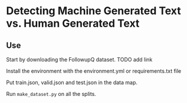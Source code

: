 # Detecting Machine Generated Text vs. Human Generated Text

## Use
Start by downloading the FollowupQ dataset. TODO add link

Install the environment with the environment.yml or requirements.txt file

Put train.json, valid.json and test.json in the data map.

Run `make_dataset.py` on all the splits.

